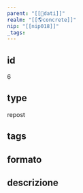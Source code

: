 ```yaml
---
parent: "[[💾dati]]"
realm: "[[🌎concrete]]"
nip: "[[nip018]]"
_tags:
---
```

## id
6
## type
repost

## tags

## formato

## descrizione

